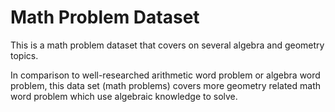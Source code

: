 # Math Problem Dataset
This is a math problem dataset that covers on several algebra and geometry topics.

In comparison to well-researched arithmetic word problem or algebra word problem,
this data set (math problems) covers more geometry related math word problem which use algebraic
knowledge to solve.
